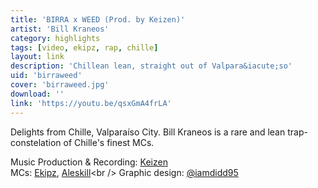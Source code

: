 ```yaml
---
title: 'BIRRA x WEED (Prod. by Keizen)'
artist: 'Bill Kraneos'
category: highlights
tags: [video, ekipz, rap, chille]
layout: link
description: 'Chillean lean, straight out of Valpara&iacute;so'
uid: 'birraweed'
cover: 'birraweed.jpg'
download: ''
link: 'https://youtu.be/qsxGmA4frLA'
---
```

Delights from Chille, Valpara&iacute;so City. Bill Kraneos is a rare and lean trap-constelation of Chille's finest MCs. 

Music Production & Recording: [Keizen](https://instagram.com/keizenbeatz)<br /> 
MCs: [Ekipz](https://www.instagram.com/pablitoekipz), [Aleskill](https://www.instagram.com/aleskill1_)<br />
Graphic design: [@iamdidd95](https://www.instagram.com/iamdidd95) <br />
